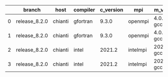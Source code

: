 |    | branch        | host    | compiler   | c_version   | mpi      | m_version          | o_g   | os    | build   | u_pass   | u_fail   | s_pass   | s_fail   | e_pass   | e_fail   | nuopc_pass   | nuopc_fail   | artifacts_hash                                                                                             | modified            |
|----|---------------|---------|------------|-------------|----------|--------------------|-------|-------|---------|----------|----------|----------|----------|----------|----------|--------------|--------------|------------------------------------------------------------------------------------------------------------|---------------------|
|  0 | release_8.2.0 | chianti | gfortran   | 9.3.0       | openmpi  | 4.0.5-gcc-9.3.0    | O     | Linux | Pass    | pending  | pending  | pending  | pending  | pending  | pending  | pending      | pending      | [artifacts](https://github.com/esmf-org/esmf-test-artifacts/tree/351da6db19c50188d4ff53a758b6cf62bd004e99) | 02/28/2022_21:26:05 |
|  1 | release_8.2.0 | chianti | gfortran   | 9.3.0       | openmpi  | 4.0.5-gcc-9.3.0    | g     | Linux | Pass    | 8926     | 0        | 49       | 0        | 80       | 0        | 44           | 6            | [artifacts](https://github.com/esmf-org/esmf-test-artifacts/tree/f5f3e56a58d231b7ad04b8b784f6726f5db10a5d) | 02/28/2022_21:26:05 |
|  2 | release_8.2.0 | chianti | intel      | 2021.2      | intelmpi | 2021.2.0-gcc-9.3.0 | O     | Linux | Pass    | 8926     | 0        | 49       | 0        | 80       | 0        | 44           | 6            | [artifacts](https://github.com/esmf-org/esmf-test-artifacts/tree/5e9f81f828c667e471a0e1eaae9569ab3a66dfbb) | 02/28/2022_21:26:05 |
|  3 | release_8.2.0 | chianti | intel      | 2021.2      | intelmpi | 2021.2.0-gcc-9.3.0 | g     | Linux | Pass    | 8926     | 0        | 49       | 0        | 80       | 0        | 44           | 6            | [artifacts](https://github.com/esmf-org/esmf-test-artifacts/tree/d8915c4906afa5da450995a9a3052059b8de4be0) | 02/28/2022_21:26:05 |